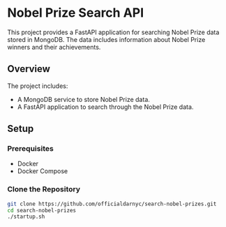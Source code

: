 # Nobel Prize Search API

This project provides a FastAPI application for searching Nobel Prize data stored in MongoDB. The data includes information about Nobel Prize winners and their achievements.

## Overview

The project includes:
- A MongoDB service to store Nobel Prize data.
- A FastAPI application to search through the Nobel Prize data.

## Setup

### Prerequisites

- Docker
- Docker Compose

### Clone the Repository

```bash
git clone https://github.com/officialdarnyc/search-nobel-prizes.git
cd search-nobel-prizes
./startup.sh